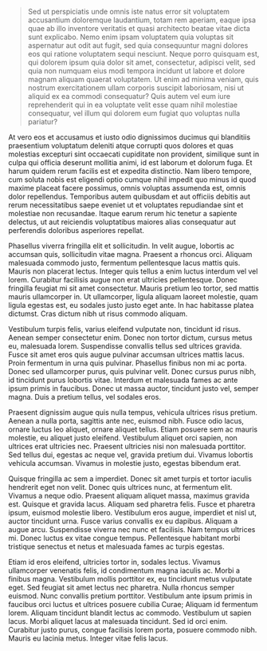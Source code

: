> Sed ut perspiciatis unde omnis iste natus error sit voluptatem accusantium doloremque laudantium, totam rem aperiam, eaque ipsa quae ab illo inventore veritatis et quasi architecto beatae vitae dicta sunt explicabo. Nemo enim ipsam voluptatem quia voluptas sit aspernatur aut odit aut fugit, sed quia consequuntur magni dolores eos qui ratione voluptatem sequi nesciunt. Neque porro quisquam est, qui dolorem ipsum quia dolor sit amet, consectetur, adipisci velit, sed quia non numquam eius modi tempora incidunt ut labore et dolore magnam aliquam quaerat voluptatem. Ut enim ad minima veniam, quis nostrum exercitationem ullam corporis suscipit laboriosam, nisi ut aliquid ex ea commodi consequatur? Quis autem vel eum iure reprehenderit qui in ea voluptate velit esse quam nihil molestiae consequatur, vel illum qui dolorem eum fugiat quo voluptas nulla pariatur?

At vero eos et accusamus et iusto odio dignissimos ducimus qui blanditiis praesentium voluptatum deleniti atque corrupti quos dolores et quas molestias excepturi sint occaecati cupiditate non provident, similique sunt in culpa qui officia deserunt mollitia animi, id est laborum et dolorum fuga. Et harum quidem rerum facilis est et expedita distinctio. Nam libero tempore, cum soluta nobis est eligendi optio cumque nihil impedit quo minus id quod maxime placeat facere possimus, omnis voluptas assumenda est, omnis dolor repellendus. Temporibus autem quibusdam et aut officiis debitis aut rerum necessitatibus saepe eveniet ut et voluptates repudiandae sint et molestiae non recusandae. Itaque earum rerum hic tenetur a sapiente delectus, ut aut reiciendis voluptatibus maiores alias consequatur aut perferendis doloribus asperiores repellat.

Phasellus viverra fringilla elit et sollicitudin. In velit augue, lobortis ac accumsan quis, sollicitudin vitae magna. Praesent a rhoncus orci. Aliquam malesuada commodo justo, fermentum pellentesque lacus mattis quis. Mauris non placerat lectus. Integer quis tellus a enim luctus interdum vel vel lorem. Curabitur facilisis augue non erat ultricies pellentesque. Donec fringilla feugiat mi sit amet consectetur. Mauris pretium leo tortor, sed mattis mauris ullamcorper in. Ut ullamcorper, ligula aliquam laoreet molestie, quam ligula egestas est, eu sodales justo justo eget ante. In hac habitasse platea dictumst. Cras dictum nibh ut risus commodo aliquam.

Vestibulum turpis felis, varius eleifend vulputate non, tincidunt id risus. Aenean semper consectetur enim. Donec non tortor dictum, cursus metus eu, malesuada lorem. Suspendisse convallis tellus sed ultrices gravida. Fusce sit amet eros quis augue pulvinar accumsan ultrices mattis lacus. Proin fermentum in urna quis pulvinar. Phasellus finibus non mi ac porta. Donec sed ullamcorper purus, quis pulvinar velit. Donec cursus purus nibh, id tincidunt purus lobortis vitae. Interdum et malesuada fames ac ante ipsum primis in faucibus. Donec ut massa auctor, tincidunt justo vel, semper magna. Duis a pretium tellus, vel sodales eros.

Praesent dignissim augue quis nulla tempus, vehicula ultrices risus pretium. Aenean a nulla porta, sagittis ante nec, euismod nibh. Fusce odio lacus, ornare luctus leo aliquet, ornare aliquet tellus. Etiam posuere sem ac mauris molestie, eu aliquet justo eleifend. Vestibulum aliquet orci sapien, non ultrices erat ultricies nec. Praesent ultricies nisi non malesuada porttitor. Sed tellus dui, egestas ac neque vel, gravida pretium dui. Vivamus lobortis vehicula accumsan. Vivamus in molestie justo, egestas bibendum erat.

Quisque fringilla ac sem a imperdiet. Donec sit amet turpis et tortor iaculis hendrerit eget non velit. Donec quis ultrices nunc, at fermentum elit. Vivamus a neque odio. Praesent aliquam aliquet massa, maximus gravida est. Quisque et gravida lacus. Aliquam sed pharetra felis. Fusce et pharetra ipsum, euismod molestie libero. Vestibulum eros augue, imperdiet et nisl ut, auctor tincidunt urna. Fusce varius convallis ex eu dapibus. Aliquam a augue arcu. Suspendisse viverra nec nunc et facilisis. Nam tempus ultrices mi. Donec luctus ex vitae congue tempus. Pellentesque habitant morbi tristique senectus et netus et malesuada fames ac turpis egestas.

Etiam id eros eleifend, ultricies tortor in, sodales lectus. Vivamus ullamcorper venenatis felis, id condimentum magna iaculis ac. Morbi a finibus magna. Vestibulum mollis porttitor ex, eu tincidunt metus vulputate eget. Sed feugiat sit amet lectus nec pharetra. Nulla rhoncus semper euismod. Nunc convallis pretium porttitor. Vestibulum ante ipsum primis in faucibus orci luctus et ultrices posuere cubilia Curae; Aliquam id fermentum lorem. Aliquam tincidunt blandit lectus ac commodo. Vestibulum ut sapien lacus. Morbi aliquet lacus at malesuada tincidunt. Sed id orci enim. Curabitur justo purus, congue facilisis lorem porta, posuere commodo nibh. Mauris eu lacinia metus. Integer vitae felis lacus.

